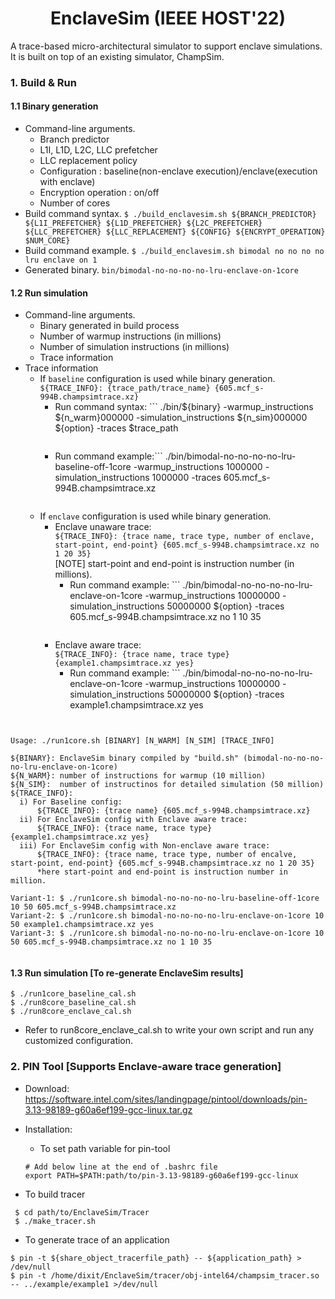 <p align="center">
  <h1 align="center"> EnclaveSim (IEEE HOST'22) </h1>
  <p> A trace-based micro-architectural simulator to support enclave simulations. It is built on top of an existing simulator, ChampSim.</p>

### 1. Build & Run
#### 1.1 Binary generation
* Command-line arguments.
  * Branch predictor
  * L1I, L1D, L2C, LLC prefetcher
  * LLC replacement policy
  * Configuration : baseline(non-enclave execution)/enclave(execution with enclave)
  * Encryption operation : on/off
  * Number of cores
* Build command syntax. ``` $ ./build_enclavesim.sh ${BRANCH_PREDICTOR} ${L1I_PREFETCHER} ${L1D_PREFETCHER} ${L2C_PREFETCHER} ${LLC_PREFETCHER} ${LLC_REPLACEMENT} ${CONFIG} ${ENCRYPT_OPERATION} $NUM_CORE} ```
* Build command example. ```$ ./build_enclavesim.sh bimodal no no no no lru enclave on 1```
* Generated binary. ```bin/bimodal-no-no-no-no-lru-enclave-on-1core```

#### 1.2 Run simulation
* Command-line arguments. 
  * Binary generated in build process
  * Number of warmup instructions (in millions)
  * Number of simulation instructions (in millions) 
  * Trace information
* Trace information 
  * If ```baseline``` configuration is used while binary generation. <br/>
    ```${TRACE_INFO}: {trace_path/trace_name} {605.mcf_s-994B.champsimtrace.xz}```
    * Run command syntax: ``` ./bin/${binary} -warmup_instructions ${n_warm}000000 -simulation_instructions ${n_sim}000000 ${option} -traces $trace_path 
      ```
    * Run command example:```
      ./bin/bimodal-no-no-no-no-lru-baseline-off-1core -warmup_instructions 1000000 -simulation_instructions 1000000 -traces 605.mcf_s-994B.champsimtrace.xz 
      ```
  * If ```enclave``` configuration is used while binary generation.
    * Enclave unaware trace: <br/>
      ```${TRACE_INFO}: {trace name, trace type, number of enclave, start-point, end-point} {605.mcf_s-994B.champsimtrace.xz no 1 20 35}``` <br/>
      [NOTE] start-point and end-point is instruction number (in millions).
      * Run command example: ``` 
        ./bin/bimodal-no-no-no-no-lru-enclave-on-1core -warmup_instructions 10000000 -simulation_instructions 50000000 ${option} -traces 605.mcf_s-994B.champsimtrace.xz no 1 10 35 
        ```
    * Enclave aware trace: <br/>
      ```${TRACE_INFO}: {trace name, trace type} {example1.champsimtrace.xz yes}```
      * Run command example: ``` 
        ./bin/bimodal-no-no-no-no-lru-enclave-on-1core -warmup_instructions 10000000 -simulation_instructions 50000000 ${option} -traces example1.champsimtrace.xz yes 
        ```
        
        
``` 
Usage: ./run1core.sh [BINARY] [N_WARM] [N_SIM] [TRACE_INFO]

${BINARY}: EnclaveSim binary compiled by "build.sh" (bimodal-no-no-no-no-lru-enclave-on-1core)
${N_WARM}: number of instructions for warmup (10 million)
${N_SIM}:  number of instructinos for detailed simulation (50 million)
${TRACE_INFO}: 
  i) For Baseline config: 
      ${TRACE_INFO}: {trace name} {605.mcf_s-994B.champsimtrace.xz}
  ii) For EnclaveSim config with Enclave aware trace: 
      ${TRACE_INFO}: {trace name, trace type} {example1.champsimtrace.xz yes} 
  iii) For EnclaveSim config with Non-enclave aware trace: 
      ${TRACE_INFO}: {trace name, trace type, number of encalve, start-point, end-point} {605.mcf_s-994B.champsimtrace.xz no 1 20 35}
      *here start-point and end-point is instruction number in million.

Variant-1: $ ./run1core.sh bimodal-no-no-no-no-lru-baseline-off-1core 10 50 605.mcf_s-994B.champsimtrace.xz
Variant-2: $ ./run1core.sh bimodal-no-no-no-no-lru-enclave-on-1core 10 50 example1.champsimtrace.xz yes 
Variant-3: $ ./run1core.sh bimodal-no-no-no-no-lru-enclave-on-1core 10 50 605.mcf_s-994B.champsimtrace.xz no 1 10 35
 
```

#### 1.3 Run simulation [To re-generate EnclaveSim results]

```
$ ./run1core_baseline_cal.sh
$ ./run8core_baseline_cal.sh
$ ./run8core_enclave_cal.sh
```
* Refer to run8core_enclave_cal.sh to write your own script and run any customized configuration.



### 2. PIN Tool [Supports Enclave-aware trace generation]
 
* Download: https://software.intel.com/sites/landingpage/pintool/downloads/pin-3.13-98189-g60a6ef199-gcc-linux.tar.gz

* Installation:

   * To set path variable for pin-tool

    ```
    # Add below line at the end of .bashrc file 
    export PATH=$PATH:path/to/pin-3.13-98189-g60a6ef199-gcc-linux
    ```

* To build tracer

 ```
  $ cd path/to/EnclaveSim/Tracer
  $ ./make_tracer.sh 
 ```

* To generate trace of an application

```
$ pin -t ${share_object_tracerfile_path} -- ${application_path} > /dev/null
$ pin -t /home/dixit/EnclaveSim/tracer/obj-intel64/champsim_tracer.so -- ../example/example1 >/dev/null
```
